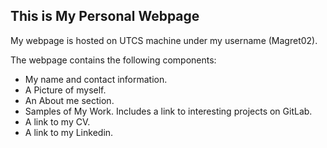 ## This is My Personal Webpage

My webpage is hosted on UTCS machine under my username (Magret02).

The webpage contains the following components:

- My name and contact information.
- A Picture of myself.
- An About me section.
- Samples of My Work. Includes a link to interesting projects on GitLab.
- A link to my CV.
- A link to my Linkedin.
